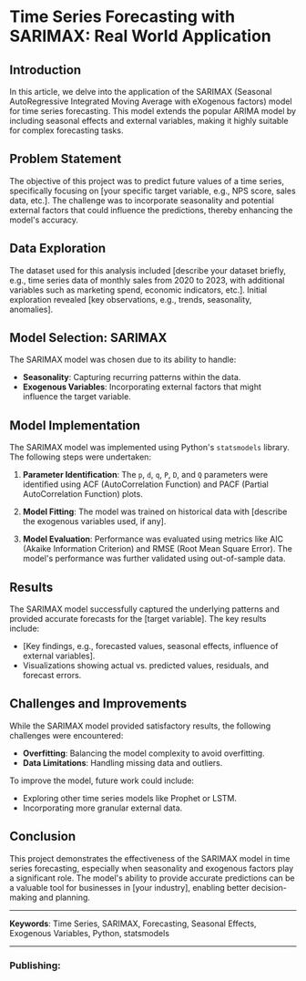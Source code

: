 # Time Series Forecasting with SARIMAX: Real World Application

## Introduction

In this article, we delve into the application of the SARIMAX (Seasonal AutoRegressive Integrated Moving Average with eXogenous factors) model for time series forecasting. This model extends the popular ARIMA model by including seasonal effects and external variables, making it highly suitable for complex forecasting tasks.

## Problem Statement

The objective of this project was to predict future values of a time series, specifically focusing on [your specific target variable, e.g., NPS score, sales data, etc.]. The challenge was to incorporate seasonality and potential external factors that could influence the predictions, thereby enhancing the model's accuracy.

## Data Exploration

The dataset used for this analysis included [describe your dataset briefly, e.g., time series data of monthly sales from 2020 to 2023, with additional variables such as marketing spend, economic indicators, etc.]. Initial exploration revealed [key observations, e.g., trends, seasonality, anomalies].

## Model Selection: SARIMAX

The SARIMAX model was chosen due to its ability to handle:

- **Seasonality**: Capturing recurring patterns within the data.
- **Exogenous Variables**: Incorporating external factors that might influence the target variable.

## Model Implementation

The SARIMAX model was implemented using Python's `statsmodels` library. The following steps were undertaken:

1. **Parameter Identification**: The `p`, `d`, `q`, `P`, `D`, and `Q` parameters were identified using ACF (AutoCorrelation Function) and PACF (Partial AutoCorrelation Function) plots.
   
2. **Model Fitting**: The model was trained on historical data with [describe the exogenous variables used, if any].

3. **Model Evaluation**: Performance was evaluated using metrics like AIC (Akaike Information Criterion) and RMSE (Root Mean Square Error). The model's performance was further validated using out-of-sample data.

## Results

The SARIMAX model successfully captured the underlying patterns and provided accurate forecasts for the [target variable]. The key results include:

- [Key findings, e.g., forecasted values, seasonal effects, influence of external variables].
- Visualizations showing actual vs. predicted values, residuals, and forecast errors.

## Challenges and Improvements

While the SARIMAX model provided satisfactory results, the following challenges were encountered:

- **Overfitting**: Balancing the model complexity to avoid overfitting.
- **Data Limitations**: Handling missing data and outliers.

To improve the model, future work could include:

- Exploring other time series models like Prophet or LSTM.
- Incorporating more granular external data.

## Conclusion

This project demonstrates the effectiveness of the SARIMAX model in time series forecasting, especially when seasonality and exogenous factors play a significant role. The model's ability to provide accurate predictions can be a valuable tool for businesses in [your industry], enabling better decision-making and planning.

---

**Keywords**: Time Series, SARIMAX, Forecasting, Seasonal Effects, Exogenous Variables, Python, statsmodels

---

### Publishing:

